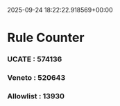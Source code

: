 2025-09-24 18:22:22.918569+00:00
# Rule Counter 
 ### UCATE : 574136

 ### Veneto : 520643

 ### Allowlist : 13930
